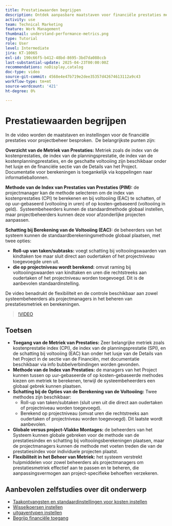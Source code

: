 ```yaml
---
title: Prestatiewaarden begrijpen
description: Ontdek aanpasbare maatstaven voor financiële prestaties met flexibele berekeningsmethoden, globale standaardwaarden en overschrijvingen op projectniveau, die beheerders en projectmanagers in staat stellen financiële metriek effectief aan projectbehoeften aan te passen.
activity: use
team: Technical Marketing
feature: Work Management
thumbnail: understand-performance-metrics.png
type: Tutorial
role: User
level: Intermediate
jira: KT-10065
exl-id: 190c66f5-b412-48bd-8695-3bd7da088ccb
last-substantial-update: 2025-04-23T00:00:00Z
recommendations: noDisplay,catalog
doc-type: video
source-git-commit: 4568e4e47b719e2dee35357d42674613112a9c43
workflow-type: tm+mt
source-wordcount: '421'
ht-degree: 0%

---
```


# Prestatiewaarden begrijpen

In de video worden de maatstaven en instellingen voor de financiële prestaties voor projectbeheer besproken. &#x200B; De belangrijkste punten zijn:

**Overzicht van de Metriek van Prestaties:** Metriek zoals de index van de kostenprestaties, de index van de planningsprestatie, de index van de kostenplanningprestaties, en de geschatte voltooiing zijn beschikbaar onder het lusje en de financiële sectie van de Details van het Project. &#x200B; Documentatie voor berekeningen is toegankelijk via koppelingen naar informatieballonnen.

**Methode van de Index van Prestaties van Prestaties (PIM):** de projectmanager kan de methode selecteren om de index van kostenprestaties (CPI) te berekenen en bij voltooiing (EAC) te schatten, of op uur-gebaseerd (voltooiing in uren) of op kosten-gebaseerd (voltooiing in geld). &#x200B; Systeembeheerders kunnen de standaardmethode globaal instellen, maar projectbeheerders kunnen deze voor afzonderlijke projecten aanpassen. &#x200B;

**Schatting bij Berekening van de Voltooiing (EAC):** de beheerders van het systeem kunnen de standaardberekeningsmethode globaal plaatsen, met twee opties:
* **Roll-up van taken/subtasks:** voegt schatting bij voltooiingswaarden van kindtaken toe maar sluit direct aan oudertaken of het projectniveau toegevoegde uren uit. &#x200B;
* **die op projectniveau wordt berekend:** omvat raming bij voltooiingswaarden van kindtaken en uren die rechtstreeks aan oudertaken of het projectniveau worden toegevoegd. Dit is de aanbevolen standaardinstelling. &#x200B;

De video benadrukt de flexibiliteit en de controle beschikbaar aan zowel systeembeheerders als projectmanagers in het beheren van prestatiesmetriek en berekeningen. &#x200B;

>[!VIDEO](https://video.tv.adobe.com/v/3457682/?quality=12&learn=on&enablevpops)

## Toetsen


* **Toegang van de Metriek van Prestaties:** Zeer belangrijke metriek zoals kostenprestatie index (CPI), de index van de planningsprestatie (SPI), en de schatting bij voltooiing (EAC) kan onder het lusje van de Details van het Project in de sectie van de Financiën, met documentatie beschikbaar via info bubbelverbindingen worden gevonden. &#x200B;
* **Methode van de Index van Prestaties:** de managers van het Project kunnen tussen op uur-gebaseerde of op kosten-gebaseerde methodes kiezen om metriek te berekenen, terwijl de systeembeheerders een globaal gebrek kunnen plaatsen.
* **Schatting bij de Opties van de Berekening van de Voltooiing:** Twee methodes zijn beschikbaar:
   * Roll-up van taken/subtaken (sluit uren uit die direct aan oudertaken of projectniveau worden toegevoegd). &#x200B;
   * Berekend op projectniveau (omvat uren die rechtstreeks aan oudertaken of projectniveau worden toegevoegd). Dit laatste wordt aanbevolen. &#x200B;
* **Globale versus project-Vlakke Montages:** de beheerders van het Systeem kunnen globale gebreken voor de methode van de prestatiesindex en schatting bij voltooiingsberekeningen plaatsen, maar de projectmanagers kunnen de methode met voeten treden die van de prestatiesindex voor individuele projecten plaatst. &#x200B;
* **Flexibiliteit in het Beheer van Metriek:** het systeem verstrekt hulpmiddelen voor zowel beheerders als projectmanagers om prestatiesmetriek effectief aan te passen en te beheren, die aanpassingsvermogen aan project-specifieke behoeften verzekeren.

## Aanbevolen zelfstudies over dit onderwerp

<!--* * [Understand performance metrics](/help/manage-work/project-finances/understand-performance-metrics.md)-->
* [Taakontvangsten en standaardinstellingen voor kosten instellen](/help/manage-work/project-finances/set-up-task-revenue-and-cost-defaults.md)
* [Wisselkoersen instellen](/help/manage-work/project-finances/set-up-exchange-rates.md)
* [uitgaventypen instellen](/help/manage-work/project-finances/set-up-expense-types.md)
* [Begrijp financiële toegang](/help/manage-work/project-finances/understand-financial-access.md)
